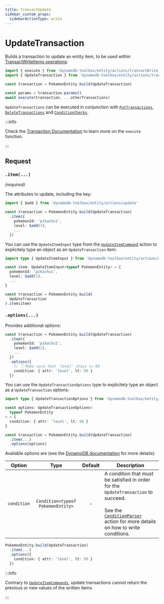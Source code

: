 ```yaml
---
title: TransactUpdate
sidebar_custom_props:
  sidebarActionType: write
---
```


# UpdateTransaction

Builds a transaction to update an entity item, to be used within [TransactWriteItems operations](https://docs.aws.amazon.com/amazondynamodb/latest/APIReference/API_TransactWriteItems.html):

```ts
import { execute } from 'dynamodb-toolbox/entity/actions/transactWrite'
import { UpdateTransaction } from 'dynamodb-toolbox/entity/actions/transactUpdate'

const transaction = PokemonEntity.build(UpdateTransaction)

const params = transaction.params()
await execute(transaction, ...otherTransactions)
```

`UpdateTransactions` can be executed in conjunction with [`PutTransactions`](../11-transact-put/index.md), [`DeleteTransactions`](../13-transact-delete/index.md) and [`ConditionChecks`](../14-condition-check/index.md).

:::info

Check the [Transaction Documentation](../9-transactions/index.md#transactwrite) to learn more on the `execute` function.

:::

## Request

### `.item(...)`

<p style={{ marginTop: '-15px' }}><i>(required)</i></p>

The attributes to update, including the key:

```ts
import { $add } from 'dynamodb-toolbox/entity/actions/update'

const transaction = PokemonEntity.build(UpdateTransaction)
  .item({
    pokemonId: 'pikachu1',
    level: $add(1),
    ...
  })
```

You can use the `UpdateItemInput` type from the [`UpdateItemCommand`](../3-update-item/index.md) action to explicitely type an object as an `UpdateTransaction` item:

```ts
import type { UpdateItemInput } from 'dynamodb-toolbox/entity/actions/update'

const item: UpdateItemInput<typeof PokemonEntity> = {
  pokemonId: 'pikachu1',
  level: $add(1),
  ...
}

const transaction = PokemonEntity.build(
  UpdateTransaction
).item(item)
```

### `.options(...)`

Provides additional options:

```ts
const transaction = PokemonEntity.build(UpdateTransaction)
  .item({
    pokemonId: 'pikachu1',
    level: $add(1),
    ...
  })
  .options({
    // 👇 Make sure that 'level' stays <= 99
    condition: { attr: 'level', lt: 99 }
  })
```

You can use the `UpdateTransactionOptions` type to explicitely type an object as a `UpdateTransaction` options:

```ts
import type { UpdateTransactionOptions } from 'dynamodb-toolbox/entity/actions/transactUpdate'

const options: UpdateTransactionOptions<
  typeof PokemonEntity
> = {
  condition: { attr: 'level', lt: 99 }
}

const transaction = PokemonEntity.build(UpdateTransaction)
  .item(...)
  .options(options)
```

Available options are (see the [DynamoDB documentation](https://docs.aws.amazon.com/amazondynamodb/latest/APIReference/API_TransactWriteItems.html#API_TransactWriteItems_RequestParameters) for more details):

| Option      |               Type                | Default | Description                                                                                                                                                                                                                      |
| ----------- | :-------------------------------: | :-----: | -------------------------------------------------------------------------------------------------------------------------------------------------------------------------------------------------------------------------------- |
| `condition` | `Condition<typeof PokemonEntity>` |    -    | A condition that must be satisfied in order for the `UpdateTransaction` to succeed.<br/><br/>See the [`ConditionParser`](../17-parse-condition/index.md#building-conditions) action for more details on how to write conditions. |

```ts
PokemonEntity.build(UpdateTransaction)
  .item(...)
  .options({
    condition: { attr: 'level', lt: 99 }
  })
```

:::info

Contrary to [`UpdateItemCommands`](../3-update-item/index.md), update transactions cannot return the previous or new values of the written items.

:::
